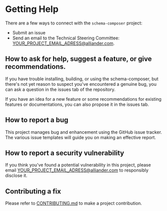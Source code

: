 <!--
SPDX-FileCopyrightText: 'Copyright Contributors to the schema-composer project' 

SPDX-License-Identifier: Apache-2.0
-->

# Getting Help

There are a few ways to connect with the `schema-composer` project:

* Submit an issue
* Send an email to the Technical Steering Committee: <YOUR_PROJECT_EMAIL_ADRESS@alliander.com>.

## How to ask for help, suggest a feature, or give recommendations.

If you have trouble installing, building, or using the schema-composer, 
but there's not yet reason to suspect you've encountered a genuine bug,
you can ask a question in the issues tab of the repository.

If you have an idea for a new feature or some recommendations for existing features or documentations, 
you can also propose it in the issues tab.

## How to report a bug

This project manages bug and enhancement using the GitHub issue tracker. 
The various issue templates will guide you on making an effective report.

## How to report a security vulnerability

If you think you've found a potential vulnerability in this project, please
email <YOUR_PROJECT_EMAIL_ADRESS@alliander.com> to responsibly disclose it.

## Contributing a fix

Please refer to [CONTRIBUTING.md](CONTRIBUTING.md) to make a project contribution.
